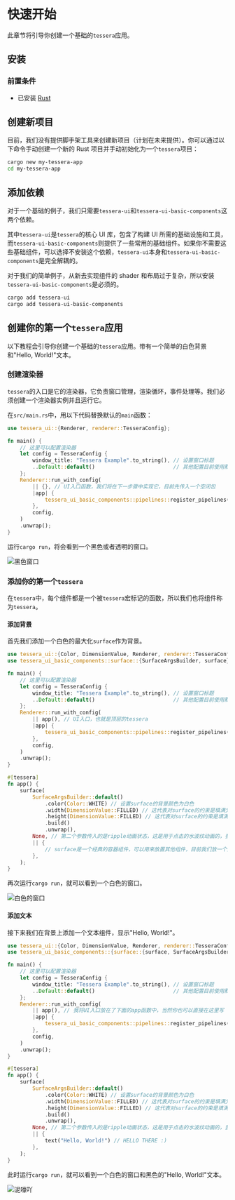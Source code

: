# 快速开始

此章节将引导你创建一个基础的`tessera`应用。

## 安装

### 前置条件

- 已安装 [Rust](https://www.rust-lang.org)

## 创建新项目

目前，我们没有提供脚手架工具来创建新项目（计划在未来提供）。你可以通过以下命令手动创建一个新的 Rust 项目并手动初始化为一个`tessera`项目：

```bash
cargo new my-tessera-app
cd my-tessera-app
```

## 添加依赖

对于一个基础的例子，我们只需要`tessera-ui`和`tessera-ui-basic-components`这两个依赖。

其中`tessera-ui`是`tessera`的核心 UI 库，包含了构建 UI 所需的基础设施和工具，而`tessera-ui-basic-components`则提供了一些常用的基础组件。如果你不需要这些基础组件，可以选择不安装这个依赖，`tessera-ui`本身和`tessera-ui-basic-components`是完全解耦的。

对于我们的简单例子，从新去实现组件的 shader 和布局过于复杂，所以安装`tessera-ui-basic-components`是必须的。

```bash
cargo add tessera-ui
cargo add tessera-ui-basic-components
```

## 创建你的第一个`tessera`应用

以下教程会引导你创建一个基础的`tessera`应用。带有一个简单的白色背景和"Hello, World!"文本。

### 创建渲染器

`tessera`的入口是它的渲染器，它负责窗口管理，渲染循环，事件处理等。我们必须创建一个渲染器实例并且运行它。

在`src/main.rs`中，用以下代码替换默认的`main`函数：

```rust
use tessera_ui::{Renderer, renderer::TesseraConfig};

fn main() {
    // 这里可以配置渲染器
    let config = TesseraConfig {
        window_title: "Tessera Example".to_string(), // 设置窗口标题
        ..Default::default()                         // 其他配置目前使用默认值即可
    };
    Renderer::run_with_config(
        || {}, // UI入口函数，我们将在下一步骤中实现它，目前先传入一个空闭包
        |app| {
            tessera_ui_basic_components::pipelines::register_pipelines(app); // 注意，因为我们要使用tessera-ui-basic-components，所以必须注册它的渲染管线
        },
        config,
    )
    .unwrap();
}
```

运行`cargo run`，将会看到一个黑色或者透明的窗口。

![黑色窗口](/getting-start-1.png)

### 添加你的第一个`tessera`

在`tessera`中，每个组件都是一个被`tessera`宏标记的函数，所以我们也将组件称为`tessera`。

#### 添加背景

首先我们添加一个白色的最大化`surface`作为背景。

```rust
use tessera_ui::{Color, DimensionValue, Renderer, renderer::TesseraConfig, tessera};
use tessera_ui_basic_components::surface::{SurfaceArgsBuilder, surface};

fn main() {
    // 这里可以配置渲染器
    let config = TesseraConfig {
        window_title: "Tessera Example".to_string(), // 设置窗口标题
        ..Default::default()                         // 其他配置目前使用默认值即可
    };
    Renderer::run_with_config(
        || app(), // UI入口，也就是顶层的tessera
        |app| {
            tessera_ui_basic_components::pipelines::register_pipelines(app); // 注意，因为我们要使用tessera-ui-basic-components，所以必须注册它的渲染管线
        },
        config,
    )
    .unwrap();
}

#[tessera]
fn app() {
    surface(
        SurfaceArgsBuilder::default()
            .color(Color::WHITE) // 设置surface的背景颜色为白色
            .width(DimensionValue::FILLED) // 这代表对surface的约束是填满父组件宽度
            .height(DimensionValue::FILLED) // 这代表对surface的约束是填满父组件高度
            .build()
            .unwrap(),
        None, // 第二个参数传入的是ripple动画状态，这是用于点击的水波纹动画的，我们的背景surface不需要点击，所以传None
        || {
            // surface是一个经典的容器组件，可以用来放置其他组件，目前我们放一个空闭包占位
        },
    );
}
```

再次运行`cargo run`，就可以看到一个白色的窗口。

![白色的窗口](/getting-start-2.png)

#### 添加文本

接下来我们在背景上添加一个文本组件，显示"Hello, World!"。

```rust
use tessera_ui::{Color, DimensionValue, Renderer, renderer::TesseraConfig, tessera};
use tessera_ui_basic_components::{surface::{surface, SurfaceArgsBuilder}, text::text};

fn main() {
    // 这里可以配置渲染器
    let config = TesseraConfig {
        window_title: "Tessera Example".to_string(), // 设置窗口标题
        ..Default::default()                         // 其他配置目前使用默认值即可
    };
    Renderer::run_with_config(
        || app(), // 我将UI入口放在了下面的app函数中，当然你也可以直接在这里写
        |app| {
            tessera_ui_basic_components::pipelines::register_pipelines(app); // 注意，因为我们要使用tessera-ui-basic-components，所以必须注册它的渲染管线
        },
        config,
    )
    .unwrap();
}

#[tessera]
fn app() {
    surface(
        SurfaceArgsBuilder::default()
            .color(Color::WHITE) // 设置surface的背景颜色为白色
            .width(DimensionValue::FILLED) // 这代表对surface的约束是填满父组件宽度
            .height(DimensionValue::FILLED) // 这代表对surface的约束是填满父组件高度
            .build()
            .unwrap(),
        None, // 第二个参数传入的是ripple动画状态，这是用于点击的水波纹动画的，我们的背景surface不需要点击，所以传None
        || {
            text("Hello, World!") // HELLO THERE :)
        },
    );
}
```

此时运行`cargo run`，就可以看到一个白色的窗口和黑色的"Hello, World!"文本。

![泥嚎吖](/getting-start-3.png)
